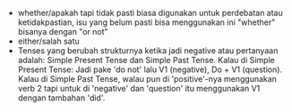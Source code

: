 - whether/apakah tapi tidak pasti
biasa digunakan untuk perdebatan atau ketidakpastian, isu yang belum pasti bisa menggunakan ini
"whether" bisanya dengan "or not"
- either/salah satu
- Tenses yang berubah strukturnya ketika jadi negative atau pertanyaan adalah: Simple Present Tense dan Simple Past Tense. Kalau di Simple Present Tense: Jadi pake 'do not' lalu V1 (negative), Do + V1 (question). Kalau di Simple Past Tense, walau pun di 'positive'-nya menggunakan verb 2 tapi untuk di 'negative' dan 'question' itu menggunakan V1 dengan tambahan 'did'. 
